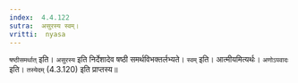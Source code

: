 ```yaml
---
index:  4.4.122
sutra:  असुरस्य स्वम्।
vritti:  nyasa
---
```


`षष्ठीसमर्थात्` इति। `असुरस्य` इति निर्देशादेव षष्ठी समर्थविभक्तर्लभ्यते। `स्वम्` इति। आत्मीयमित्यर्थः। `अणोऽपवादः` इति। `तस्येदम्` (4.3.120) इति प्राप्तस्य॥
